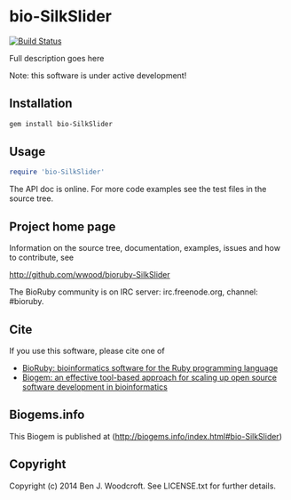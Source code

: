 # bio-SilkSlider

[![Build Status](https://secure.travis-ci.org/wwood/bioruby-SilkSlider.png)](http://travis-ci.org/wwood/bioruby-SilkSlider)

Full description goes here

Note: this software is under active development!

## Installation

```sh
gem install bio-SilkSlider
```

## Usage

```ruby
require 'bio-SilkSlider'
```

The API doc is online. For more code examples see the test files in
the source tree.
        
## Project home page

Information on the source tree, documentation, examples, issues and
how to contribute, see

  http://github.com/wwood/bioruby-SilkSlider

The BioRuby community is on IRC server: irc.freenode.org, channel: #bioruby.

## Cite

If you use this software, please cite one of
  
* [BioRuby: bioinformatics software for the Ruby programming language](http://dx.doi.org/10.1093/bioinformatics/btq475)
* [Biogem: an effective tool-based approach for scaling up open source software development in bioinformatics](http://dx.doi.org/10.1093/bioinformatics/bts080)

## Biogems.info

This Biogem is published at (http://biogems.info/index.html#bio-SilkSlider)

## Copyright

Copyright (c) 2014 Ben J. Woodcroft. See LICENSE.txt for further details.

